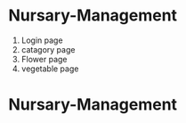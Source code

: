 # Nursary-Management

1. Login page
2. catagory page
3. Flower page
4. vegetable page
# Nursary-Management
